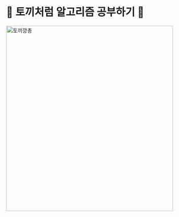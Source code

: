 # 🐰 토끼처럼 알고리즘 공부하기 🐰
<img src="https://upload.cafenono.com/image/post/20220427/073311_LALbnMndcHhu7ATkT0?q=75&s=1440x1&t=outside&f=webp" alt="토끼깡총" width=450px height=500px>
